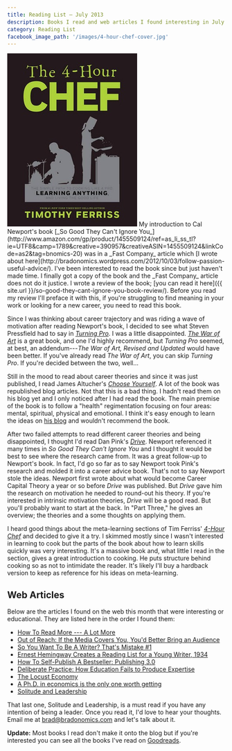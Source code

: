 ```yaml
---
title: Reading List — July 2013
description: Books I read and web articles I found interesting in July of 2013.
category: Reading List
facebook_image_path: '/images/4-hour-chef-cover.jpg'
---
```


<img class="pullright" src="/images/4-hour-chef-cover.jpg">
My introduction to Cal Newport's book [_So Good They Can't Ignore You_](http://www.amazon.com/gp/product/1455509124/ref=as_li_ss_tl?ie=UTF8&camp=1789&creative=390957&creativeASIN=1455509124&linkCode=as2&tag=bnomics-20) was in a _Fast Company_ article which [I wrote about here](http://bradonomics.wordpress.com/2012/10/03/follow-passion-useful-advice/). I've been interested to read the book since but just haven't made time. I finally got a copy of the book and the _Fast Company_ article does not do it justice. I wrote a review of the book; [you can read it here]({{ site.url }}/so-good-they-cant-ignore-you-book-review/). Before you read my review I'll preface it with this, if you're struggling to find meaning in your work or looking for a new career, you need to read this book.

Since I was thinking about career trajectory and was riding a wave of motivation after reading Newport's book, I decided to see what Steven Pressfield had to say in [_Turning Pro_](http://www.amazon.com/gp/product/B0087TUM54/ref=as_li_ss_tl?ie=UTF8&camp=1789&creative=390957&creativeASIN=B0087TUM54&linkCode=as2&tag=bnomics-20). I was a little disappointed. [_The War of Art_](http://www.amazon.com/gp/product/B007A4SDCG/ref=as_li_ss_tl?ie=UTF8&camp=1789&creative=390957&creativeASIN=B007A4SDCG&linkCode=as2&tag=bnomics-20) is a great book, and one I'd highly recommend, but _Turning Pro_ seemed, at best, an addendum---_The War of Art, Revised and Updated_ would have been better. If you've already read _The War of Art_, you can skip _Turning Pro_. If you're decided between the two, well...

Still in the mood to read about career theories and since it was just published, I read James Altucher's [_Choose Yourself_](http://www.amazon.com/gp/product/B00CO8D3G4/ref=as_li_ss_tl?ie=UTF8&camp=1789&creative=390957&creativeASIN=B00CO8D3G4&linkCode=as2&tag=bnomics-20). A lot of the book was republished blog articles. Not that this is a bad thing. I hadn't read them on his blog yet and I only noticed after I had read the book. The main premise of the book is to follow a "health" regimentation focusing on four areas: mental, spiritual, physical and emotional. I think it's easy enough to learn the ideas on [his blog](http://www.jamesaltucher.com/2013/01/finding-your-goal-and-purpose-in-life/) and wouldn't recommend the book.

After two failed attempts to read different career theories and being disappointed, I thought I'd read Dan Pink's [_Drive_](http://www.amazon.com/gp/product/1594484805/ref=as_li_ss_tl?ie=UTF8&camp=1789&creative=390957&creativeASIN=1594484805&linkCode=as2&tag=bnomics-20). Newport referenced it many times in _So Good They Can't Ignore You_ and I thought it would be best to see where the research came from. It was a great follow-up to Newport's book. In fact, I'd go so far as to say Newport took Pink's research and molded it into a career advice book. That's not to say Newport stole the ideas. Newport first wrote about what would become Career Capital Theory a year or so before _Drive_ was published. But _Drive_ gave him the research on motivation he needed to round-out his theory. If you're interested in intrinsic motivation theories, _Drive_ will be a good read. But you'll probably want to start at the back. In "Part Three," he gives an overview; the theories and a some thoughts on applying them.

I heard good things about the meta-learning sections of Tim Ferriss' [_4-Hour Chef_](http://www.amazon.com/gp/product/0547884591/ref=as_li_ss_tl?ie=UTF8&camp=1789&creative=390957&creativeASIN=0547884591&linkCode=as2&tag=bnomics-20) and decided to give it a try. I skimmed mostly since I wasn't interested in learning to cook but the parts of the book about how to learn skills quickly was very interesting. It's a massive book and, what little I read in the section, gives a great introduction to cooking. He puts structure behind cooking so as not to intimidate the reader. It's likely I'll buy a hardback version to keep as reference for his ideas on meta-learning.

## Web Articles

Below are the articles I found on the web this month that were interesting or educational. They are listed here in the order I found them:

 - [How To Read More --- A Lot More](http://thoughtcatalog.com/2013/how-to-read-more-a-lot-more/)
 - [Out of Reach: If the Media Covers You, You'd Better Bring an Audience](http://observer.com/2012/11/out-of-reach-if-the-media-covers-you-youd-better-bring-an-audience/)
 - [So You Want To Be A Writer? That's Mistake #1](http://thoughtcatalog.com/2013/so-you-want-to-be-a-writer-thats-mistake-1/)
 - [Ernest Hemingway Creates a Reading List for a Young Writer, 1934](http://www.openculture.com/2013/05/ernest_hemingways_reading_list_for_a_young_writer_1934.html)
 - [How To Self-Publish A Bestseller: Publishing 3.0](http://techcrunch.com/2013/07/20/how-to-self-publish-a-bestseller-publishing-3-0/)
 - [Deliberate Practice: How Education Fails to Produce Expertise](http://www.freakonomics.com/2011/05/04/deliberate-practice-how-education-fails-to-produce-expertise/)
 - [The Locust Economy](http://www.ribbonfarm.com/2013/04/03/the-locust-economy/)
 - [A Ph.D. in economics is the only one worth getting](http://qz.com/82743/a-phd-in-economics-is-the-only-one-worth-getting/)
 - [Solitude and Leadership](http://theamericanscholar.org/solitude-and-leadership/)

That last one, Solitude and Leadership, is a must read if you have any intention of being a leader. Once you read it, I'd love to hear your thoughts. Email me at brad@bradonomics.com and let's talk about it.

**Update:** Most books I read don't make it onto the blog but if you're interested you can see all the books I've read on [Goodreads](https://www.goodreads.com/bradonomics).